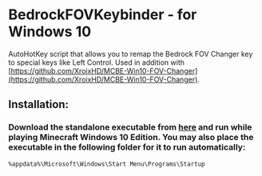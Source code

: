 # BedrockFOVKeybinder - for Windows 10
AutoHotKey script that allows you to remap the Bedrock FOV Changer key to special keys like Left Control. Used in addition with [https://github.com/XroixHD/MCBE-Win10-FOV-Changer](https://github.com/XroixHD/MCBE-Win10-FOV-Changer).

## Installation:
### Download the standalone executable from [here](https://github.com/LukasPAH/BedrockFOVKeybinder/releases/latest) and run while playing Minecraft Windows 10 Edition. You may also place the executable in the following folder for it to run automatically:
```
%appdata%\Microsoft\Windows\Start Menu\Programs\Startup
```
